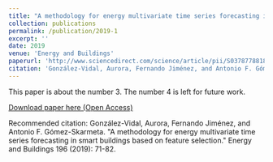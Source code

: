```yaml
---
title: "A methodology for energy multivariate time series forecasting in smart buildings based on feature selection"
collection: publications
permalink: /publication/2019-1
excerpt: ''
date: 2019
venue: 'Energy and Buildings'
paperurl: 'http://www.sciencedirect.com/science/article/pii/S0378778818338775'
citation: 'González-Vidal, Aurora, Fernando Jiménez, and Antonio F. Gómez-Skarmeta. "A methodology for energy multivariate time series forecasting in smart buildings based on feature selection." Energy and Buildings 196 (2019): 71-82.'
---
```

This paper is about the number 3. The number 4 is left for future work.

[Download paper here (Open Access)](http://academicpages.github.io/files/2019paper1)

Recommended citation: González-Vidal, Aurora, Fernando Jiménez, and Antonio F. Gómez-Skarmeta. "A methodology for energy multivariate time series forecasting in smart buildings based on feature selection." Energy and Buildings 196 (2019): 71-82.